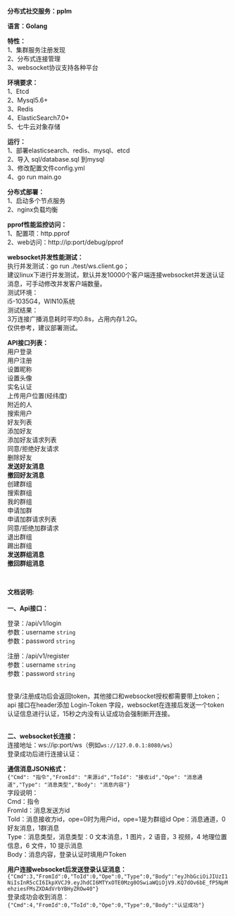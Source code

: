 **分布式社交服务：ppIm**<br>

**语言：Golang**

**特性：**<br>
1、集群服务注册发现<br>
2、分布式连接管理<br>
3、websocket协议支持各种平台<br>

**环境要求：**<br>
1、Etcd<br>
2、Mysql5.6+<br>
3、Redis<br>
4、ElasticSearch7.0+<br>
5、七牛云对象存储<br>

**运行：**<br>
1、部署elasticsearch、redis、mysql、etcd<br>
2、导入 sql/database.sql 到mysql<br>
3、修改配置文件config.yml<br>
4、go run main.go<br>

**分布式部署：**<br>
1、启动多个节点服务<br>
2、nginx负载均衡<br>

**pprof性能监控访问：**<br>
1、配置项：http.pprof<br>
2、web访问：http://ip:port/debug/pprof<br>

**websocket并发性能测试：**<br>
执行并发测试：go run ./test/ws.client.go；<br>
建议linux下进行并发测试，默认并发10000个客户端连接websocket并发送认证消息，可手动修改并发客户端数量。<br>
测试环境：<br>
i5-1035G4，WIN10系统<br>
测试结果：<br>
3万连接广播消息耗时平均0.8s，占用内存1.2G。<br>
仅供参考，建议部署测试。<br>


**API接口列表：**<br>
用户登录<br>
用户注册<br>
设置昵称<br>
设置头像<br>
实名认证<br>
上传用户位置(经纬度)<br>
附近的人<br>
搜索用户<br>
好友列表<br>
添加好友<br>
添加好友请求列表<br>
同意/拒绝好友请求<br>
删除好友<br>
**发送好友消息**<br>
**撤回好友消息**<br>
创建群组<br>
搜索群组<br>
我的群组<br>
申请加群<br>
申请加群请求列表<br>
同意/拒绝加群请求<br>
退出群组<br>
踢出群组<br>
**发送群组消息**<br>
**撤回群组消息**

<br>

**文档说明:**<br><br>
**一、Api接口：**

登录：/api/v1/login<br>
参数：username `string`<br>
参数：password `string`<br>

注册：/api/v1/register<br>
参数：username `string`<br>
参数：password `string`<br>

<br>
登录/注册成功后会返回token，其他接口和websocket授权都需要带上token；api 接口在header添加 Login-Token 字段，websocket在连接后发送一个token认证信息进行认证，15秒之内没有认证成功会强制断开连接。<br><br>

**二、websocket长连接：**<br>
连接地址：ws://ip:port/ws（例如`ws://127.0.0.1:8080/ws`）<br>
登录成功后进行连接认证：<br>

**通信消息JSON格式：**<br>
`{"Cmd": "指令","FromId": "来源id","ToId": "接收id","Ope": "消息通道","Type": "消息类型","Body": "消息内容"}`<br>
字段说明：<br>
Cmd：指令<br>
FromId：消息发送方id<br>
ToId：消息接收方id，ope=0时为用户id，ope=1是为群组id
Ope：消息通道，0好友消息，1群消息<br>
Type：消息类型，消息类型：0 文本消息，1 图片，2 语音，3 视频，4 地理位置信息，6 文件，10 提示消息<br>
Body：消息内容，登录认证时填用户Token<br>

**用户连接websocket后发送登录认证消息：**<br>
`{"Cmd":3,"FromId":0,"ToId":0,"Ope":0,"Type":0,"Body":"eyJhbGciOiJIUzI1NiIsInR5cCI6IkpXVCJ9.eyJhdCI6MTYxOTE0Mzg0OSwiaWQiOjV9.KQ7dOv6bE_fP5NpMehziesFMsZXDAdVrbYBHyZROw40"}
`<br>
登录成功会收到消息：<br>
`{"Cmd":4,"FromId":0,"ToId":0,"Ope":0,"Type":0,"Body":"认证成功"}
`


